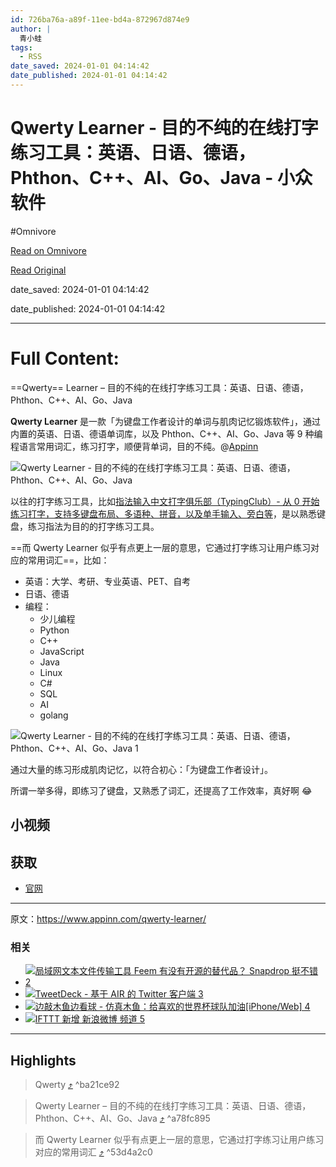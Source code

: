 ```yaml
---
id: 726ba76a-a89f-11ee-bd4a-872967d874e9
author: |
  青小蛙
tags:
  - RSS
date_saved: 2024-01-01 04:14:42
date_published: 2024-01-01 04:14:42
---
```


# Qwerty Learner - 目的不纯的在线打字练习工具：英语、日语、德语，Phthon、C++、AI、Go、Java - 小众软件
#Omnivore

[Read on Omnivore](https://omnivore.app/me/qwerty-learner-phthon-c-ai-go-java-18cc4f33ff8)

[Read Original](https://www.appinn.com/qwerty-learner/)

date_saved: 2024-01-01 04:14:42

date_published: 2024-01-01 04:14:42

--- 

# Full Content: 

==Qwerty== Learner – 目的不纯的在线打字练习工具：英语、日语、德语，Phthon、C++、AI、Go、Java

**Qwerty Learner** 是一款「为键盘工作者设计的单词与肌肉记忆锻炼软件」，通过内置的英语、日语、德语单词库，以及 Phthon、C++、AI、Go、Java 等 9 种编程语言常用词汇，练习打字，顺便背单词，目的不纯。@[Appinn](https://www.appinn.com/qwerty-learner/)

![Qwerty Learner - 目的不纯的在线打字练习工具：英语、日语、德语，Phthon、C++、AI、Go、Java](https://proxy-prod.omnivore-image-cache.app/1608x700,sX4XATeeIdzFKRQSGg2XmpHtoqea6cQj3zvDoJSWdORo/https://www.appinn.com/wp-content/uploads/2024/01/Appinn-feature-images-16.jpg "Qwerty Learner - 目的不纯的在线打字练习工具：英语、日语、德语，Phthon、C++、AI、Go、Java 1")

以往的打字练习工具，比如[指法输入中文打字俱乐部（TypingClub）- 从 0 开始练习打字，支持多键盘布局、多语种、拼音，以及单手输入、旁白等](https://www.appinn.com/typingclub-da-zi/)，是以熟悉键盘，练习指法为目的的打字练习工具。

==而 Qwerty Learner 似乎有点更上一层的意思，它通过打字练习让用户练习对应的常用词汇==，比如：

* 英语：大学、考研、专业英语、PET、自考
* 日语、德语
* 编程：  
   * 少儿编程  
   * Python  
   * C++  
   * JavaScript  
   * Java  
   * Linux  
   * C#  
   * SQL  
   * AI  
   * golang

![Qwerty Learner - 目的不纯的在线打字练习工具：英语、日语、德语，Phthon、C++、AI、Go、Java 1](https://proxy-prod.omnivore-image-cache.app/1288x852,seavjCJGsfFEBXNv9eqYpSQYj4NWQPmtwfDQJ3OnRpIw/https://www.appinn.com/wp-content/uploads/2024/01/Appinn-2024-01-01-16.33.21@2x.jpg "Qwerty Learner - 目的不纯的在线打字练习工具：英语、日语、德语，Phthon、C++、AI、Go、Java 2")

通过大量的练习形成肌肉记忆，以符合初心：「为键盘工作者设计」。

所谓一举多得，即练习了键盘，又熟悉了词汇，还提高了工作效率，真好啊 😂

## 小视频

## 获取

* [官网](https://kutt.appinn.com/NCphxE)

---

原文：https://www.appinn.com/qwerty-learner/

### 相关

* [ ![局域网文本文件传输工具 Feem 有没有开源的替代品？ Snapdrop 挺不错 2](https://proxy-prod.omnivore-image-cache.app/115x115,sBLeluHoNZEbGR_SlR5gcsFQMLrZFZqnLdAPbSqhAvFw/https://www.appinn.com/wp-content/uploads/2020/07/snapdrop.jpgo_-115x115.jpg "局域网文本文件传输工具 Feem 有没有开源的替代品？ Snapdrop 挺不错 3") ](https://www.appinn.com/snapdrop/ "局域网文本\文件传输工具 Feem 有没有开源的替代品？  Snapdrop 挺不错")
* [ ![TweetDeck - 基于 AIR 的 Twitter 客户端 3](https://proxy-prod.omnivore-image-cache.app/115x115,sMIfYbKm2VTp3gGevu38nPXb99lETghOqJl9CvKGvg1c/https://www.appinn.com/wp-content/uploads/medium-252-115x115.jpg "TweetDeck - 基于 AIR 的 Twitter 客户端 4") ](https://www.appinn.com/adobe-air-tweetdeck-twitter-client/ "TweetDeck – 基于 AIR 的 Twitter 客户端")
* [ ![边敲木鱼边看球 - 仿真木鱼：给喜欢的世界杯球队加油[iPhone/Web] 4](https://proxy-prod.omnivore-image-cache.app/115x115,sYBgBF6lSWccBEq118i7mM_7qfTz7GY1pZ66e5CKIeMU/https://www.appinn.com/wp-content/uploads/2022/12/muyu.jpgo_-115x115.jpg "边敲木鱼边看球 - 仿真木鱼：给喜欢的世界杯球队加油[iPhone/Web] 5") ](https://www.appinn.com/muyu-shijiebei/ "边敲木鱼边看球 – 仿真木鱼：给喜欢的世界杯球队加油[iPhone/Web]")
* [ ![IFTTT 新增 新浪微博 频道 5](https://proxy-prod.omnivore-image-cache.app/115x115,sRtYbtzEeet-vqGy5LCY_UAXNdA1rBvA1ty4mvujNM78/https://www.appinn.com/wp-content/uploads/2019/05/2014-10-09-12-03-36.pngo_-115x115.png "IFTTT 新增 新浪微博 频道 6") ](https://www.appinn.com/ifttt-add-the-sina-weibo-channel/ "IFTTT 新增 新浪微博 频道")

---

## Highlights

> Qwerty [⤴️](https://omnivore.app/me/qwerty-learner-phthon-c-ai-go-java-18cc4f33ff8#ba21ce92-3d7e-4d21-9912-6fd7fa490fb2)  ^ba21ce92

> Qwerty Learner – 目的不纯的在线打字练习工具：英语、日语、德语，Phthon、C++、AI、Go、Java [⤴️](https://omnivore.app/me/qwerty-learner-phthon-c-ai-go-java-18cc4f33ff8#a78fc895-e45c-4543-be53-2c3806a82894)  ^a78fc895

> 而 Qwerty Learner 似乎有点更上一层的意思，它通过打字练习让用户练习对应的常用词汇 [⤴️](https://omnivore.app/me/qwerty-learner-phthon-c-ai-go-java-18cc4f33ff8#53d4a2c0-31cb-4438-a4fb-52293758e85b)  ^53d4a2c0

